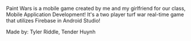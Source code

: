 Paint Wars is a mobile game created by me and my girlfriend for our class, Mobile Application Development! It's a two player turf war real-time game that utilizes Firebase in Android Studio!

Made by:
Tyler Riddle,
Tender Huynh
